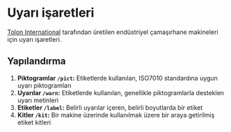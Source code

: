 # Uyarı işaretleri

[Tolon International](//tolon.com) tarafından üretilen endüstriyel çamaşırhane makineleri için uyarı işaretleri.

## Yapılandırma

1. **Piktogramlar `/pict`:** Etiketlerde kullanılan, ISO7010 standardına uygun uyarı piktogramları
2. **Uyarılar `/warn`:** Etiketlerde kullanılan, genellikle piktogramlarla desteklen uyarı metinleri
3. **Etiketler `/label`:** Belirli uyarılar içeren, belirli boyutlarda bir etiket
4. **Kitler `/kit`:** Bir makine üzerinde kullanılmak üzere bir araya getirilmiş etiket kitleri
